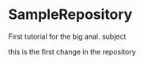 # SampleRepository
First tutorial for the big anal. subject

this is the first change in the repository
